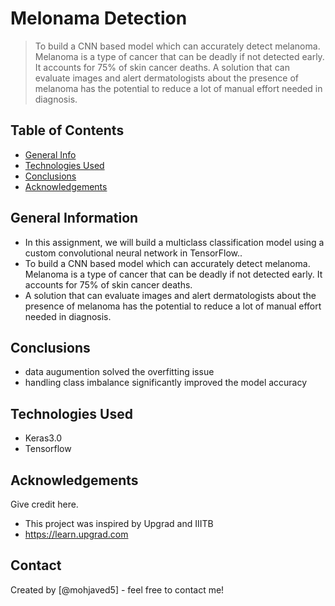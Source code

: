 # Melonama Detection
>  To build a CNN based model which can accurately detect melanoma. Melanoma is a type of cancer that can be deadly if not detected early. It accounts for 75% of skin cancer deaths. A solution that can evaluate images and alert dermatologists about the presence of melanoma has the potential to reduce a lot of manual effort needed in diagnosis.


## Table of Contents
* [General Info](#general-information)
* [Technologies Used](#technologies-used)
* [Conclusions](#conclusions)
* [Acknowledgements](#acknowledgements)



## General Information
- In this assignment, we will build a multiclass classification model using a custom convolutional neural network in TensorFlow..
- To build a CNN based model which can accurately detect melanoma. Melanoma is a type of cancer that can be deadly if not detected early. It accounts for 75% of skin cancer deaths. 
- A solution that can evaluate images and alert dermatologists about the presence of melanoma has the potential to reduce a lot of manual effort needed in diagnosis.




## Conclusions
- data augumention solved the overfitting issue
- handling class imbalance significantly improved the model accuracy


## Technologies Used
- Keras3.0
- Tensorflow 



## Acknowledgements
Give credit here.
- This project was inspired by Upgrad and IIITB
- https://learn.upgrad.com



## Contact
Created by [@mohjaved5] - feel free to contact me!

